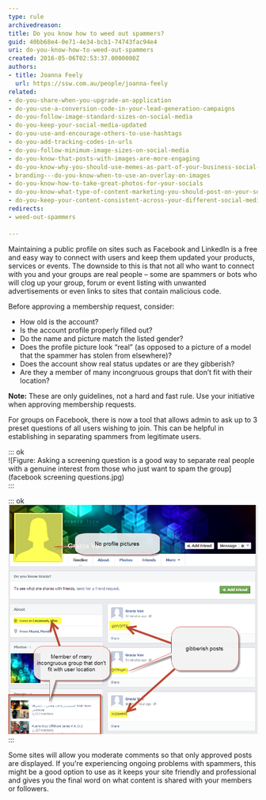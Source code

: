 ```yaml
---
type: rule
archivedreason: 
title: Do you know how to weed out spammers?
guid: 40bb68e4-0e71-4e34-bcb1-74743fac94e4
uri: do-you-know-how-to-weed-out-spammers
created: 2016-05-06T02:53:37.0000000Z
authors:
- title: Joanna Feely
  url: https://ssw.com.au/people/joanna-feely
related:
- do-you-share-when-you-upgrade-an-application
- do-you-use-a-conversion-code-in-your-lead-generation-campaigns
- do-you-follow-image-standard-sizes-on-social-media
- do-you-keep-your-social-media-updated
- do-you-use-and-encourage-others-to-use-hashtags
- do-you-add-tracking-codes-in-urls
- do-you-follow-minimum-image-sizes-on-social-media
- do-you-know-that-posts-with-images-are-more-engaging
- do-you-know-why-you-should-use-memes-as-part-of-your-business-social-media-content
- branding---do-you-know-when-to-use-an-overlay-on-images
- do-you-know-how-to-take-great-photos-for-your-socials
- do-you-know-what-type-of-content-marketing-you-should-post-on-your-socials
- do-you-keep-your-content-consistent-across-your-different-social-media-platforms
redirects:
- weed-out-spammers

---
```


Maintaining a public profile on sites such as Facebook and LinkedIn is a free and easy way to connect with users and keep them updated your products, services or events. The downside to this is that not all who want to connect with you and your groups are real people – some are spammers or bots who will clog up your group, forum or event listing with unwanted advertisements or even links to sites that contain malicious code.



Before approving a membership request, consider:

<!--endintro-->


* How old is the account?
* Is the account profile properly filled out?
* Do the name and picture match the listed gender?
* Does the profile picture look “real” (as opposed to a picture of a model that the spammer has stolen from elsewhere)?
* Does the account show real status updates or are they gibberish?
* Are they a member of many incongruous groups that don’t fit with their location?



 **Note:** These are only guidelines, not a hard and fast rule. Use your initiative when approving membership requests. 




For groups on Facebook, there is now a tool that allows admin to ask up to 3 preset questions of all users wishing to join. This can be helpful in establishing in separating spammers from legitimate users.






::: ok  
![Figure: Asking a screening question is a good way to separate real people with a genuine interest from those who just want to spam the group](facebook screening questions.jpg)  
:::


::: ok  
![Figure: an example of a suspicious profile](suspicious-profile.png)  
:::

Some sites will allow you moderate comments so that only approved posts are displayed. If you're experiencing ongoing problems with spammers, this might be a good option to use as it keeps your site friendly and professional and gives you the final word on what content is shared with your members or followers.
